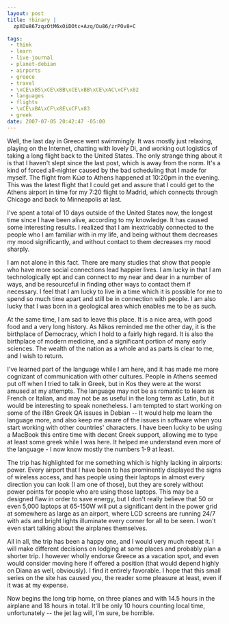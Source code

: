```yaml
--- 
layout: post
title: !binary |
  zpXOu867zqzOtM6xOiDOtc+Azq/Ou86/zrPOv8+C

tags: 
 - think
 - learn
 - live-journal
 - planet-debian
 - airports
 - greece
 - travel
 - \xCE\xB5\xCE\xBB\xCE\xBB\xCE\xAC\xCF\x82
 - languages
 - flights
 - \xCE\xBA\xCF\x8E\xCF\x83
 - greek
date: 2007-07-05 20:42:47 -05:00
---
```

Well, the last day in Greece went swimmingly.  It was mostly just relaxing, playing on the Internet, chatting with lovely Di, and working out logistics of taking a long flight back to the United States.  The only strange thing about it is that I haven't slept since the last post, which is away from the norm.  It's a kind of forced all-nighter caused by the bad scheduling that I made for myself.  The flight from Κώσ to Athens happened at 10:20pm in the evening.  This was the latest flight that I could get and assure that I could get to the Athens airport in time for my 7:20 flight to Madrid, which connects through Chicago and back to Minneapolis at last.

I've spent a total of 10 days outside of the United States now, the longest time since I have been alive, according to my knowledge.  It has caused some interesting results.  I realized that I am inextricably connected to the people who I am familiar with in my life, and being without them decreases my mood significantly, and without contact to them decreases my mood sharply.

I am not alone in this fact.  There are many studies that show that people who have more social connections lead happier lives.   I am lucky in that I am technologically ept and can connect to my near and dear in a number of ways, and be resourceful in finding other ways to contact them if necessary.   I feel that I am lucky to live in a time which it is possible for me to spend so much time apart and still be in connection with people.  I am also lucky that I was born in a geological area which enables me to be as such.

At the same time, I am sad to leave this place.  It is a nice area, with good food and a very long history.  As Nikos reminded me the other day, it is the birthplace of Democracy, which I hold to a fairly high regard.   It is also the birthplace of modern medicine, and a significant portion of many early sciences.  The wealth of the nation as a whole and as parts is clear to me, and I wish to return.

I've learned part of the language while I am here, and it has made me more cognizant of communication with other cultures.  People in Athens seemed put off when I tried to talk in Greek, but in Kos they were at the worst amused at my attempts.  The language may not be as romantic to learn as French or Italian, and may not be as useful in the long term as Latin, but it would be interesting to speak nonetheless.   I am tempted to start working on some of the i18n Greek QA issues in Debian -- It would help me learn the language more, and also keep me aware of the issues in software when you start working with other countries' characters.  I have been lucky to be using a MacBook this entire time with decent Greek support, allowing me to type at least some greek while I was here.  It helped me understand even more of the language - I now know mostly the numbers 1-9 at least.

The trip has highlighted for me something which is highly lacking in airports: power.   Every airport that I have been to has prominently displayed the signs of wireless access, and has people using their laptops in almost every direction you can look (I am one of those), but they are sorely without power points for people who are using those laptops.  This may be a designed flaw in order to save energy, but I don't really believe that 50 or even 5,000 laptops at 65-150W will put a significant dent in the power grid at somewhere as large as an airport, where LCD screens are running 24/7 with ads and bright lights illuminate every corner for all to be seen.  I won't even start talking about the airplanes themselves.

All in all, the trip has been a happy one, and I would very much repeat it.  I will make different decisions on lodging at some places and probably plan a shorter trip.  I however wholly endorse Greece as a vacation spot, and even would consider moving here if offered a position (that would depend highly on Diana as well, obviously).  I find it entirely favorable.  I hope that this small series on the site has caused you, the reader some pleasure at least, even if it was at my expense.

Now begins the long trip home, on three planes and with 14.5 hours in the airplane and 18 hours in total.  It'll be only 10 hours counting local time, unfortunately -- the jet lag will, I'm sure, be horrible.
